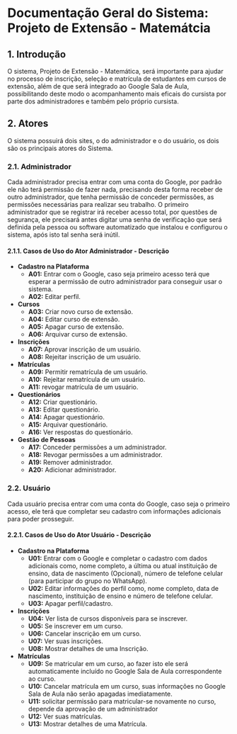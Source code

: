 # Documentação Geral do Sistema: Projeto de Extensão - Matemátcia

## 1. Introdução
O sistema, Projeto de Extensão - Matemática, será importante para ajudar no processo de inscrição, seleção e matrícula de estudantes em cursos de extensão, além de que será integrado ao Google Sala de Aula, possibilitando deste modo o acompanhamento mais eficais do cursista por parte dos administradores e também pelo próprio cursista.

## 2. Atores
O sistema possuirá dois sites, o do administrador e o do usuário, os dois são os principais atores do Sistema.

### 2.1. Administrador
Cada administrador precisa entrar com uma conta do Google, por padrão ele não terá permissão de fazer nada, precisando desta forma receber de outro administrador, que tenha permissão de conceder permissões, as permissões necessárias para realizar seu trabalho.
O primeiro administrador que se registrar irá receber acesso total, por questões de segurança, ele precisará antes digitar uma senha de verificação que será definida pela pessoa ou software automatizado que instalou e configurou o sistema, após isto tal senha será inútil.

#### 2.1.1. Casos de Uso do Ator Administrador - Descrição
- **Cadastro na Plataforma**
    - **A01:** Entrar com o Google, caso seja primeiro acesso terá que esperar a permissão de outro administrador para conseguir usar o sistema.
    - **A02:** Editar perfil.
- **Cursos**
    - **A03:** Criar novo curso de extensão.
    - **A04:** Editar curso de extensão.
    - **A05:** Apagar curso de extensão.
    - **A06:** Arquivar curso de extensão.
- **Inscrições**
    - **A07:** Aprovar inscrição de um usuário.
    - **A08:** Rejeitar inscrição de um usuário.
- **Matrículas**
    - **A09:** Permitir rematrícula de um usuário.
    - **A10:** Rejeitar rematrícula de um usuário.
    - **A11:** revogar matrícula de um usuário.
- **Questionários**
    - **A12:** Criar questionário.
    - **A13:** Editar questionário.
    - **A14:** Apagar questionário.
    - **A15:** Arquivar questionário.
    - **A16:** Ver respostas do questionário.
- **Gestão de Pessoas**
    - **A17:** Conceder permissões a um administrador.
    - **A18:** Revogar permissões a um administrador.
    - **A19:** Remover administrador.
    - **A20:** Adicionar administrador.
    


### 2.2. Usuário
Cada usuário precisa entrar com uma conta do Google, caso seja o primeiro acesso, ele terá que completar seu cadastro com informações adicionais para poder prosseguir.
#### 2.2.1. Casos de Uso do Ator Usuário - Descrição
- **Cadastro na Plataforma**
    - **U01:** Entrar com o Google e completar o cadastro com dados adicionais como, nome completo, a última ou atual instituição de ensino, data de nascimento (Opcional), número de telefone celular (para participar do grupo no WhatsApp).
    - **U02:** Editar informações do perfil como, nome completo, data de nascimento, instituição de ensino e número de telefone celular.
    - **U03:** Apagar perfil/cadastro.
- **Inscrições**
    - **U04:** Ver lista de cursos disponíveis para se inscrever.
    - **U05:** Se inscrever em um curso.
    - **U06:** Cancelar inscrição em um curso.
    - **U07:** Ver suas inscrições.
    - **U08:** Mostrar detalhes de uma Inscrição.
- **Matrículas**
    - **U09:** Se matricular em um curso, ao fazer isto ele será automaticamente incluído no Google Sala de Aula correspondente ao curso.
    - **U10:** Cancelar matrícula em um curso, suas informações no Google Sala de Aula não serão apagadas imediatamente.
    - **U11:** solicitar permissão para matricular-se novamente no curso, depende da aprovação de um administrador
    - **U12:** Ver suas matrículas.
    - **U13:** Mostrar detalhes de uma Matrícula.








